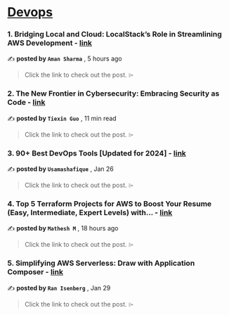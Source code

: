 
<h1><a href=https://medium.com/tag/devops/recommended target="_blank" rel="noopener noreferrer">Devops</a></h1>
<h3>1. Bridging Local and Cloud: LocalStack’s Role in Streamlining AWS Development - <a href=https://medium.com/cars24/bridging-local-and-cloud-localstacks-role-in-streamlining-aws-development-9b33626208f8?source=tag_recommended_feed---------0-84----------devops----------48634582_bfdc_4a1a_89bb_bc46ee3ef9e6------- target="_blank" rel="noopener noreferrer">link</a></h3>

✍️ **posted by `Aman Sharma`** <date> , 5 hours ago</date>

<blockquote>Click the link to check out the post. ⌲</blockquote>

<h3>2. The New Frontier in Cybersecurity: Embracing Security as Code - <a href=https://medium.com/gitguardian/the-new-frontier-in-cybersecurity-embracing-security-as-code-b8092fffd7bf?source=tag_recommended_feed---------1-107----------devops----------48634582_bfdc_4a1a_89bb_bc46ee3ef9e6------- target="_blank" rel="noopener noreferrer">link</a></h3>

✍️ **posted by `Tiexin Guo`** <date> , 11 min read</date>

<blockquote>Click the link to check out the post. ⌲</blockquote>

<h3>3. 90+ Best DevOps Tools [Updated for 2024] - <a href=https://medium.com/@usamashafique00786/90-best-devops-tools-updated-for-2024-9c1c92287ef3?source=tag_recommended_feed---------2-85----------devops----------48634582_bfdc_4a1a_89bb_bc46ee3ef9e6------- target="_blank" rel="noopener noreferrer">link</a></h3>

✍️ **posted by `Usamashafique`** <date> , Jan 26</date>

<blockquote>Click the link to check out the post. ⌲</blockquote>

<h3>4. Top 5 Terraform Projects for AWS to Boost Your Resume (Easy, Intermediate, Expert Levels) with… - <a href=https://medium.com/towards-aws/top-5-terraform-projects-for-aws-to-boost-your-resume-easy-intermediate-expert-levels-with-59c5cc67c3e0?source=tag_recommended_feed---------3-84----------devops----------48634582_bfdc_4a1a_89bb_bc46ee3ef9e6------- target="_blank" rel="noopener noreferrer">link</a></h3>

✍️ **posted by `Mathesh M`** <date> , 18 hours ago</date>

<blockquote>Click the link to check out the post. ⌲</blockquote>

<h3>5. Simplifying AWS Serverless: Draw with Application Composer - <a href=https://medium.com/@isenberg-ran/simplifying-aws-serverless-draw-with-application-composer-573c802e23fd?source=tag_recommended_feed---------4-107----------devops----------48634582_bfdc_4a1a_89bb_bc46ee3ef9e6------- target="_blank" rel="noopener noreferrer">link</a></h3>

✍️ **posted by `Ran Isenberg`** <date> , Jan 29</date>

<blockquote>Click the link to check out the post. ⌲</blockquote>

